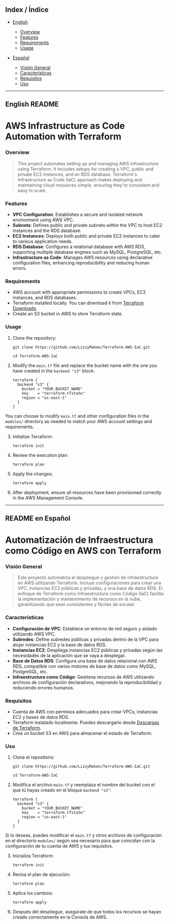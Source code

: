 ## Index / Índice

- [English](#english-readme)
  - [Overview](#english-readme)
  - [Features](#features)
  - [Requirements](#requirements)
  - [Usage](#usage)
    
- [Español](#readme-en-español)
  - [Visión General](#readme-en-español)
  - [Características](#características)
  - [Requisitos](#requisitos)
  - [Uso](#uso)

---

## English README

# AWS Infrastructure as Code Automation with Terraform

### Overview

> This project automates setting up and managing AWS infrastructure using Terraform. It includes setups for creating a VPC, public and private EC2 instances, and an RDS database. Terraform's Infrastructure as Code (IaC) approach makes deploying and maintaining cloud resources simple, ensuring they're consistent and easy to scale.

### Features

- **VPC Configuration**: Establishes a secure and isolated network environment using AWS VPC.
- **Subnets**: Defines public and private subnets within the VPC to host EC2 instances and the RDS database.
- **EC2 Instances**: Deploys both public and private EC2 instances to cater to various application needs.
- **RDS Database**: Configures a relational database with AWS RDS, supporting multiple database engines such as MySQL, PostgreSQL, etc.
- **Infrastructure as Code**: Manages AWS resources using declarative configuration files, enhancing reproducibility and reducing human errors.

### Requirements

- AWS account with appropriate permissions to create VPCs, EC2 instances, and RDS databases.
- Terraform installed locally. You can download it from [Terraform Downloads](https://www.terraform.io/downloads.html).
- Create an S3 bucket in AWS to store Terraform state.

### Usage

1. Clone the repository:

       git clone https://github.com/LizzyMaken/Terraform-AWS-IaC.git

       cd Terraform-AWS-IaC

2. Modify the `main.tf` file and replace the bucket name with the one you have created in the `backend "s3"` block:
 
    ```hcl
    terraform {
      backend "s3" {
        bucket = "YOUR_BUCKET_NAME"
        key    = "terraform.tfstate"
        region = "us-east-1"
      }
    }
    ```

You can choose to modify `main.tf` and other configuration files in the `modules/` directory as needed to match your AWS account settings and requirements.

3. Initialize Terraform:

       terraform init

4. Review the execution plan:

       terraform plan

5. Apply the changes:

       terraform apply

6. After deployment, ensure all resources have been provisioned correctly in the AWS Management Console.

---

## README en Español

# Automatización de Infraestructura como Código en AWS con Terraform

### Visión General

> Este proyecto automatiza el despliegue y gestión de infraestructura en AWS utilizando Terraform. Incluye configuraciones para crear una VPC, instancias EC2 públicas y privadas, y una base de datos RDS. El enfoque de Terraform como Infraestructura como Código (IaC) facilita la implementación y mantenimiento de recursos en la nube, garantizando que sean consistentes y fáciles de escalar.

### Características

- **Configuración de VPC**: Establece un entorno de red seguro y aislado utilizando AWS VPC.
- **Subredes**: Define subredes públicas y privadas dentro de la VPC para alojar instancias EC2 y la base de datos RDS.
- **Instancias EC2**: Despliega instancias EC2 públicas y privadas según las necesidades de la aplicación que se vaya a desplegar.
- **Base de Datos RDS**: Configura una base de datos relacional con AWS RDS, compatible con varios motores de base de datos como MySQL, PostgreSQL, etc.
- **Infraestructura como Código**: Gestiona recursos de AWS utilizando archivos de configuración declarativos, mejorando la reproducibilidad y reduciendo errores humanos.

### Requisitos

- Cuenta de AWS con permisos adecuados para crear VPCs, instancias EC2 y bases de datos RDS.
- Terraform instalado localmente. Puedes descargarlo desde [Descargas de Terraform](https://www.terraform.io/downloads.html).
- Crea un bucket S3 en AWS para almacenar el estado de Terraform.

### Uso

1. Clona el repositorio:

       git clone https://github.com/LizzyMaken/Terraform-AWS-IaC.git

       cd Terraform-AWS-IaC


2. Modifica el archivo `main.tf` y reemplaza el nombre del bucket con el que tú hayas creado en el bloque `backend "s3"`:

    ```hcl
    terraform {
      backend "s3" {
        bucket = "YOUR_BUCKET_NAME"
        key    = "terraform.tfstate"
        region = "us-east-1"
      }
    }
    ```
    
Si lo deseas, puedes modificar el `main.tf` y otros archivos de configuración en el directorio `modules/` según sea necesario para que coincidan con la configuración de tu cuenta de AWS y tus requisitos.

3. Inicializa Terraform:

       terraform init

4. Revisa el plan de ejecución:

       terraform plan

5. Aplica los cambios:

       terraform apply

6. Después del despliegue, asegúrate de que todos los recursos se hayan creado correctamente en la Consola de AWS.

